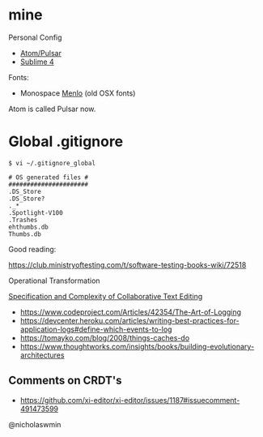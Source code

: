 # mine
Personal Config

- [Atom/Pulsar](/atom)
- [Sublime 4](/sublime)

Fonts:

- Monospace [Menlo][menlo] (old OSX fonts)

Atom is called Pulsar now.

# Global .gitignore

`$ vi ~/.gitignore_global`

```
# OS generated files #
######################
.DS_Store
.DS_Store?
._*
.Spotlight-V100
.Trashes
ehthumbs.db
Thumbs.db
```

Good reading:

https://club.ministryoftesting.com/t/software-testing-books-wiki/72518

Operational Transformation

[Specification and Complexity of Collaborative Text Editing](https://www.cs.tau.ac.il/~mad/publications/podc2016-collabedit.pdf)

- https://www.codeproject.com/Articles/42354/The-Art-of-Logging
- https://devcenter.heroku.com/articles/writing-best-practices-for-application-logs#define-which-events-to-log
- https://tomayko.com/blog/2008/things-caches-do
- https://www.thoughtworks.com/insights/books/building-evolutionary-architectures

## Comments on CRDT's

- https://github.com/xi-editor/xi-editor/issues/1187#issuecomment-491473599 

@nicholaswmin

[menlo]: https://en.wikipedia.org/wiki/Menlo_(typeface)

